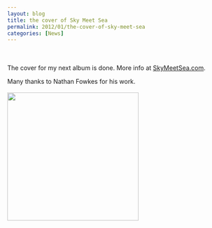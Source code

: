 ```yaml
---
layout: blog
title: the cover of Sky Meet Sea
permalink: 2012/01/the-cover-of-sky-meet-sea
categories: [News]
---
```


<br><br>The cover for my next album is done. More info at <a href="http://SkyMeetSea.com" title="SkyMeetSea.com" target="_blank">SkyMeetSea.com</a>.

Many thanks to Nathan Fowkes for his work.
<br/><br/>
<a href="http://blog.kristeraxel.com/wp-content/uploads/2012/01/Sky-Meet-Sea_art-small.jpg"><img src="http://blog.kristeraxel.com/wp-content/uploads/2012/01/Sky-Meet-Sea_art-small-300x293.jpg" alt="" title="the cover of Sky Meet Sea" width="300" height="293" class="aligncenter size-medium wp-image-1577" /></a>

<br><br>
